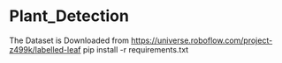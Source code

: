 # Plant_Detection
The Dataset is Downloaded from https://universe.roboflow.com/project-z499k/labelled-leaf
pip install -r requirements.txt
